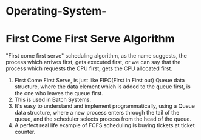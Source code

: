 # Operating-System-

# First Come First Serve Algorithm
"First come first serve" scheduling algorithm, as the name suggests, the process which arrives first, gets executed first, or we can say that the process which requests the CPU first, gets the CPU allocated first.
1. First Come First Serve, is just like FIFO(First in First out) Queue data structure, where the data element which is added to the queue first, is the one who leaves the queue first.
2. This is used in Batch Systems.
3. It's easy to understand and implement programmatically, using a Queue data structure, where a new process enters through the tail of the queue, and the scheduler selects process from the head of the queue.
4. A perfect real life example of FCFS scheduling is buying tickets at ticket counter.
